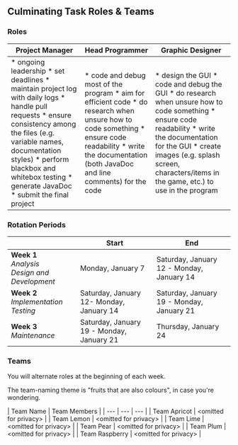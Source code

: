 ## Culminating Task Roles & Teams

### Roles

| Project Manager | Head Programmer | Graphic Designer |
| --- | --- | --- |
| * ongoing leadership * set deadlines * maintain project log with daily logs * handle pull requests * ensure consistency among the files (e.g. variable names, documentation styles) * perform blackbox and whitebox testing * generate JavaDoc * submit the final project | * code and debug most of the program * aim for efficient code * do research when unsure how to code something * ensure code readability * write the documentation (both JavaDoc and line comments) for the code | * design the GUI * code and debug the GUI * do research when unsure how to code something * ensure code readability * write the documentation for the GUI * create images (e.g. splash screen, characters/items in the game, etc.) to use in the program |

### Rotation Periods  

| | Start | End |
| --- | --- | --- |
| **Week 1**</br>*Analysis*</br>*Design and Development* | Monday, January 7 | Saturday, January 12 - Monday, January 14 |
| **Week 2**</br>*Implementation*</br>*Testing* | Saturday, January 12- Monday, January 14 | Saturday, January 19 - Monday, January 21 |
| **Week 3**</br>*Maintenance* | Saturday, January 19 - Monday, January 21 | Thursday, January 24 |

### Teams

You will alternate roles at the beginning of each week.

The team-naming theme is "fruits that are also colours", in case you're wondering.

| Team Name | Team Members |
| --- | --- | --- |
| Team Apricot | \<omitted for privacy\> |
| Team Lemon |	\<omitted for privacy\> |
| Team Lime |	\<omitted for privacy\> |
| Team Pear |	\<omitted for privacy\> |
| Team Plum |	\<omitted for privacy\> |
| Team Raspberry | \<omitted for privacy\> |
